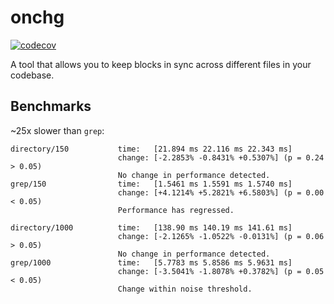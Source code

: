 # onchg

[![codecov](https://codecov.io/gh/aksiksi/onchg-rs/graph/badge.svg?token=CGR9Q13W9Q)](https://codecov.io/gh/aksiksi/onchg-rs)

A tool that allows you to keep blocks in sync across different files in your codebase.

## Benchmarks

~25x slower than `grep`:

```
directory/150           time:   [21.894 ms 22.116 ms 22.343 ms]
                        change: [-2.2853% -0.8431% +0.5307%] (p = 0.24 > 0.05)
                        No change in performance detected.
grep/150                time:   [1.5461 ms 1.5591 ms 1.5740 ms]
                        change: [+4.1214% +5.2821% +6.5803%] (p = 0.00 < 0.05)
                        Performance has regressed.

directory/1000          time:   [138.90 ms 140.19 ms 141.61 ms]
                        change: [-2.1265% -1.0522% -0.0131%] (p = 0.06 > 0.05)
                        No change in performance detected.
grep/1000               time:   [5.7783 ms 5.8586 ms 5.9631 ms]
                        change: [-3.5041% -1.8078% +0.3782%] (p = 0.05 < 0.05)
                        Change within noise threshold.
```
